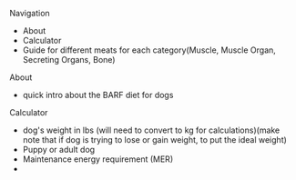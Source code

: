 Navigation
- About
- Calculator
- Guide for different meats for each category(Muscle, Muscle Organ, Secreting Organs, Bone)

About
- quick intro about the BARF diet for dogs

Calculator 
- dog's weight in lbs (will need to convert to kg for calculations)(make note that if dog is trying to lose or gain weight, to put the ideal weight)
- Puppy or adult dog
- Maintenance energy requirement (MER)
- 